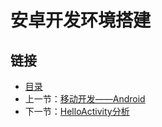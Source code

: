 # 安卓开发环境搭建


## 链接
- [目录](directory.md)  
- 上一节：[移动开发——Android](3.0.md)  
- 下一节：[HelloActivity分析](3.2.md)
